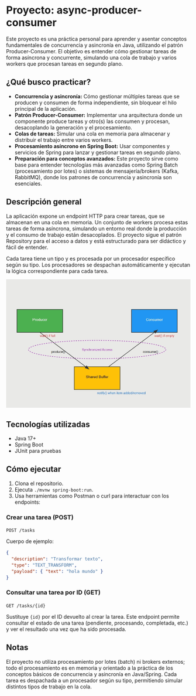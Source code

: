 # Proyecto: async-producer-consumer

Este proyecto es una práctica personal para aprender y asentar conceptos fundamentales de concurrencia y asincronía en Java, utilizando el patrón Producer-Consumer. El objetivo es entender cómo gestionar tareas de forma asíncrona y concurrente, simulando una cola de trabajo y varios workers que procesan tareas en segundo plano.

## ¿Qué busco practicar?

- **Concurrencia y asincronía:** Cómo gestionar múltiples tareas que se producen y consumen de forma independiente, sin bloquear el hilo principal de la aplicación.
- **Patrón Producer-Consumer:** Implementar una arquitectura donde un componente produce tareas y otro(s) las consumen y procesan, desacoplando la generación y el procesamiento.
- **Colas de tareas:** Simular una cola en memoria para almacenar y distribuir el trabajo entre varios workers.
- **Procesamiento asíncrono en Spring Boot:** Usar componentes y servicios de Spring para lanzar y gestionar tareas en segundo plano.
- **Preparación para conceptos avanzados:** Este proyecto sirve como base para entender tecnologías más avanzadas como Spring Batch (procesamiento por lotes) o sistemas de mensajería/brokers (Kafka, RabbitMQ), donde los patrones de concurrencia y asincronía son esenciales.

## Descripción general

La aplicación expone un endpoint HTTP para crear tareas, que se almacenan en una cola en memoria. Un conjunto de workers procesa estas tareas de forma asíncrona, simulando un entorno real donde la producción y el consumo de trabajo están desacoplados. El proyecto sigue el patrón Repository para el acceso a datos y está estructurado para ser didáctico y fácil de entender.

Cada tarea tiene un tipo y es procesada por un procesador específico según su tipo. Los procesadores se despachan automáticamente y ejecutan la lógica correspondiente para cada tarea.

![Esquema Producer-Consumer](src/main/resources/static/producer-consumeer.jpg)

## Tecnologías utilizadas
- Java 17+
- Spring Boot
- JUnit para pruebas

## Cómo ejecutar

1. Clona el repositorio.
2. Ejecuta `./mvnw spring-boot:run`.
3. Usa herramientas como Postman o curl para interactuar con los endpoints:

### Crear una tarea (POST)

`POST /tasks`

Cuerpo de ejemplo:
```json
{
  "description": "Transformar texto",
  "type": "TEXT_TRANSFORM",
  "payload": { "text": "hola mundo" }
}
```

### Consultar una tarea por ID (GET)

`GET /tasks/{id}`

Sustituye `{id}` por el ID devuelto al crear la tarea. Este endpoint permite consultar el estado de una tarea (pendiente, procesando, completada, etc.) y ver el resultado una vez que ha sido procesada.

## Notas

El proyecto no utiliza procesamiento por lotes (batch) ni brokers externos; todo el procesamiento es en memoria y orientado a la práctica de los conceptos básicos de concurrencia y asincronía en Java/Spring. Cada tarea es despachada a un procesador según su tipo, permitiendo simular distintos tipos de trabajo en la cola.
